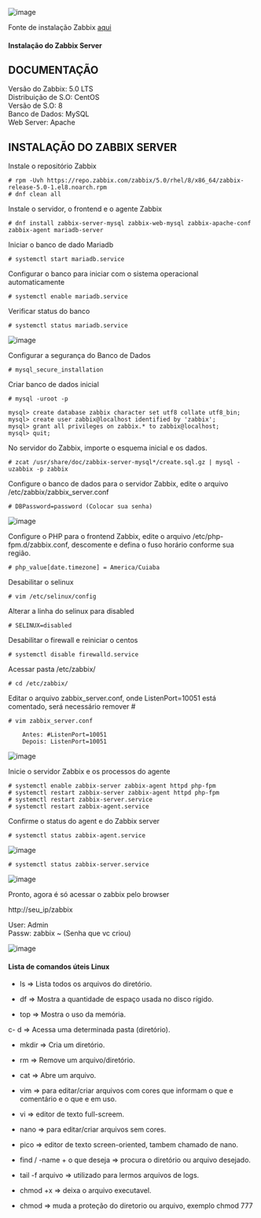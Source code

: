 

![image](https://user-images.githubusercontent.com/30474126/121080549-8cc42f80-c7a9-11eb-9e70-f3ad1137b502.png) 

Fonte de instalação Zabbix [aqui](https://www.zabbix.com/br/download?zabbix=5.0&os_distribution=centos&os_version=8&db=mysql&ws=apache)   

#### Instalação do Zabbix Server 

## DOCUMENTAÇÃO ##
Versão do Zabbix: 5.0 LTS   
Distribuição de S.O: CentOS   
Versão de S.O: 8   
Banco de Dados: MySQL   
Web Server: Apache   
  
## INSTALAÇÃO DO ZABBIX SERVER ##   

Instale o repositório Zabbix   

    # rpm -Uvh https://repo.zabbix.com/zabbix/5.0/rhel/8/x86_64/zabbix-release-5.0-1.el8.noarch.rpm   
    # dnf clean all   

Instale o servidor, o frontend e o agente Zabbix   

    # dnf install zabbix-server-mysql zabbix-web-mysql zabbix-apache-conf zabbix-agent mariadb-server   

Iniciar o banco de dado Mariadb  

    # systemctl start mariadb.service   

Configurar o banco para iniciar com o sistema operacional automaticamente  

    # systemctl enable mariadb.service   

Verificar status do banco   

    # systemctl status mariadb.service  

![image](https://user-images.githubusercontent.com/30474126/121087473-7f5f7300-c7b2-11eb-92a6-2dda29321f3f.png)
   
Configurar a segurança do Banco de Dados  

    # mysql_secure_installation    

Criar banco de dados inicial  

    # mysql -uroot -p  

    mysql> create database zabbix character set utf8 collate utf8_bin;   
    mysql> create user zabbix@localhost identified by 'zabbix';      
    mysql> grant all privileges on zabbix.* to zabbix@localhost;   
    mysql> quit;  

No servidor do Zabbix, importe o esquema inicial e os dados.    

    # zcat /usr/share/doc/zabbix-server-mysql*/create.sql.gz | mysql -uzabbix -p zabbix   

Configure o banco de dados para o servidor Zabbix, edite o arquivo /etc/zabbix/zabbix_server.conf   

    # DBPassword=password (Colocar sua senha)  

![image](https://user-images.githubusercontent.com/30474126/121087834-eaa94500-c7b2-11eb-8910-0089e6a86c06.png)

Configure o PHP para o frontend Zabbix, edite o arquivo /etc/php-fpm.d/zabbix.conf, descomente e defina o fuso horário conforme sua região.   

    # php_value[date.timezone] = America/Cuiaba  

Desabilitar o selinux   

    # vim /etc/selinux/config   

Alterar a linha do selinux para disabled    

    # SELINUX=disabled    

Desabilitar o firewall e reiniciar o centos   

    # systemctl disable firewalld.service   

Acessar pasta  /etc/zabbix/   

    # cd /etc/zabbix/   

Editar o arquivo  zabbix_server.conf, onde ListenPort=10051 está comentado, será necessário remover #  

    # vim zabbix_server.conf

        Antes: #ListenPort=10051
        Depois: ListenPort=10051

![image](https://user-images.githubusercontent.com/30474126/121088808-445e3f00-c7b4-11eb-96c6-620fe63dec4e.png)  

Inicie o servidor Zabbix e os processos do agente  

    # systemctl enable zabbix-server zabbix-agent httpd php-fpm
    # systemctl restart zabbix-server zabbix-agent httpd php-fpm
    # systemctl restart zabbix-server.service
    # systemctl restart zabbix-agent.service

Confirme o status do agent e do Zabbix server  

    # systemctl status zabbix-agent.service  

![image](https://user-images.githubusercontent.com/30474126/121086766-918ce180-c7b1-11eb-8662-6f965d17a616.png)  

    # systemctl status zabbix-server.service  

![image](https://user-images.githubusercontent.com/30474126/121086630-64403380-c7b1-11eb-9328-93631e3b5386.png)  

Pronto, agora é só acessar o zabbix pelo browser  

http://seu_ip/zabbix   

User: Admin   
Passw: zabbix ~ (Senha que vc criou)   

![image](https://user-images.githubusercontent.com/30474126/121088587-f8ab9580-c7b3-11eb-8fed-6363760e4265.png)


#### Lista de comandos úteis Linux

- ls => Lista todos os arquivos do diretório.

- df =>​ Mostra a quantidade de espaço usada no disco rígido.

- top =>​ Mostra o uso da memória.

c- d =>​ Acessa uma determinada pasta (diretório).

- mkdir =>​ Cria um diretório.

- rm =>​ Remove um arquivo/diretório.

- cat =>​ Abre um arquivo.

- vim =>​ para editar/criar arquivos com cores que informam o que e comentário e o que e em uso.

- vi => editor de texto full-screem.

- nano =>​ para editar/criar arquivos sem cores.

- pico => editor de texto screen-oriented, tambem chamado de nano.​

- find / -name + o que deseja => procura o diretório ou arquivo desejado.

- ​tail -f arquivo => utilizado para lermos arquivos de logs.

- chmod +x => deixa o arquivo executavel.

- chmod => muda a proteção do diretorio ou arquivo, exemplo chmod 777
    
